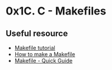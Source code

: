 # 0x1C. C - Makefiles

## Useful resource
- [Makefile tutorial](https://makefiletutorial.com/)
- [How to make a Makefile](https://stackoverflow.com/questions/12597102/how-to-create-a-makefile-linux)
- [Makefile - Quick Guide](https://www.tutorialspoint.com/makefile/makefile_quick_guide.htm)

